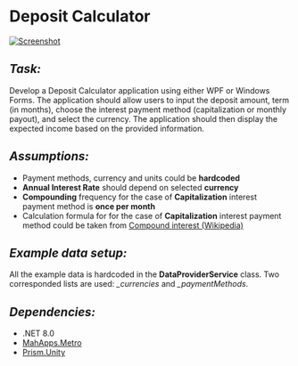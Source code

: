 # Deposit Calculator

[![Screenshot](https://i.postimg.cc/259gfQFp/Screenshot.jpg)](https://postimg.cc/Z93w8yMj)

## _Task:_
Develop a Deposit Calculator application using either WPF or Windows Forms. The application should allow users to input the deposit amount, term (in months), choose the interest payment method (capitalization or monthly payout), and select the currency. The application should then display the expected income based on the provided information.

## _Assumptions:_
- Payment methods, currency and units could be **hardcoded**
- **Annual Interest Rate** should depend on selected **currency**
- **Compounding** frequency for the case of **Capitalization** interest payment method is **once per month**
- Calculation formula for for the case of **Capitalization** interest payment method could be taken from [Compound interest (Wikipedia)](https://en.wikipedia.org/wiki/Compound_interest#Periodic_compounding)

## _Example data setup:_
All the example data is hardcoded in the **DataProviderService** class. Two corresponded lists are used: *_currencies* and *_paymentMethods*.

## _Dependencies:_
- .NET 8.0
- [MahApps.Metro](https://www.nuget.org/packages/mahapps.metro/)
- [Prism.Unity](https://www.nuget.org/packages/Prism.Unity)
